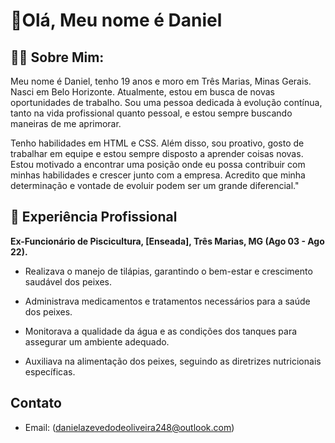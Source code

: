 # 👋Olá, Meu nome é Daniel

## 👨🏽 Sobre Mim:
Meu nome é Daniel, tenho 19 anos e moro em Três Marias, Minas Gerais. Nasci em Belo Horizonte. Atualmente, estou em busca de novas oportunidades de trabalho. Sou uma pessoa dedicada à evolução contínua, tanto na vida profissional quanto pessoal, e estou sempre buscando maneiras de me aprimorar.

Tenho habilidades em HTML e CSS. Além disso, sou proativo, gosto de trabalhar em equipe e estou sempre disposto a aprender coisas novas. Estou motivado a encontrar uma posição onde eu possa contribuir com minhas habilidades e crescer junto com a empresa. Acredito que minha determinação e vontade de evoluir podem ser um grande diferencial."

## 💼 Experiência Profissional
**Ex-Funcionário de Piscicultura, [Enseada], Três Marias, MG (Ago 03 - Ago 22).**

- Realizava o manejo de tilápias, garantindo o bem-estar e crescimento saudável dos peixes.

- Administrava medicamentos e tratamentos necessários para a saúde dos peixes.

- Monitorava a qualidade da água e as condições dos tanques para assegurar um ambiente adequado.

- Auxiliava na alimentação dos peixes, seguindo as diretrizes nutricionais específicas.

## Contato

- Email: (danielazevedodeoliveira248@outlook.com)
